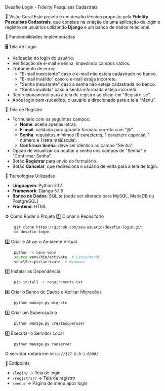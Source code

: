  Desafio Login - Fidelity Pesquisas Cadastrais

📌 Visão Geral
Este projeto é um desafio técnico proposto pela **Fidelity Pesquisas Cadastrais**, que consiste na criação de uma aplicação de login e registro de usuários utilizando **Django** e um banco de dados relacional.

 🎯 Funcionalidades Implementadas

 🖥️ Tela de Login
- Validação do login do usuário.
- Verificação de e-mail e senha, impedindo campos vazios.
- Tratamento de erros:
  - "E-mail inexistente" caso o e-mail não esteja cadastrado no banco.
  - "E-mail inválido" caso o e-mail esteja incorreto.
  - "Senha inexistente" caso a senha não esteja cadastrada no banco.
  - "Senha inválida" caso a senha informada esteja incorreta.
- Redirecionamento para a tela de registro ao clicar em "Registre-se".
- Após login bem-sucedido, o usuário é direcionado para a tela "Menu".

 📝 Tela de Registro
- Formulário com os seguintes campos:
  - **Nome**: aceita apenas letras.
  - **E-mail**: validado para garantir formato correto com "@".
  - **Senha**: requisitos mínimos (8 caracteres, 1 caractere especial, 1 número e 1 letra maiúscula).
  - **Confirmar Senha**: deve ser idêntico ao campo "Senha".
- Opção de visualizar ou ocultar a senha nos campos de "Senha" e "Confirmar Senha".
- Botão **Registrar** para envio do formulário.
- Botão **Cancelar**, que redireciona o usuário de volta para a tela de login.

 🚀 Tecnologias Utilizadas
- **Linguagem**: Python 3.12
- **Framework**: Django 5.1.6
- **Banco de Dados**: SQLite (pode ser alterado para MySQL, MariaDB ou PostgreSQL)
- **Frontend**: HTML

 ⚙️ Como Rodar o Projeto
 1️⃣ Clonar o Repositorio
```sh
    git clone https://github.com/seu-usuario/desafio-login.git
    cd desafio-login
```

 2️⃣ Criar e Ativar o Ambiente Virtual
```sh
    python -m venv venv
    source venv/bin/activate  # Linux/macOS
    venv\Scripts\activate  # Windows
```

 3️⃣ Instalar as Dependência
```sh
    pip install -r requirements.txt
```

 4️⃣ Criar o Banco de Dados e Aplicar Migrações
```sh
    python manage.py migrate
```

 5️⃣ Criar um Superusuário
```sh
    python manage.py createsuperuser
```

 6️⃣ Executar o Servidor Local
```sh
    python manage.py runserver
```
O servidor rodará em `http://127.0.0.1:8000/`

 📌 Endpoints
- `/login/` → Tela de login
- `/registrar/` → Tela de registro
- `/menu/` → Página de menu após login



